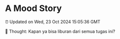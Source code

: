 # A Mood Story

⏰ Updated on Wed, 23 Oct 2024 15:05:36 GMT

💭 Thought: Kapan ya bisa liburan dari semua tugas ini?

